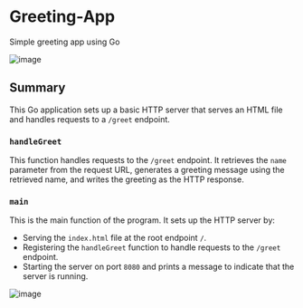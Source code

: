 # Greeting-App
Simple greeting app using Go

![image](https://github.com/MiguelAngelHorta/Greeting-App/assets/106134627/0107808f-c77d-4c37-bcae-720a1ed83ef3)

## Summary

This Go application sets up a basic HTTP server that serves an HTML file and handles requests to a `/greet` endpoint.

### `handleGreet`
This function handles requests to the `/greet` endpoint. It retrieves the `name` parameter from the request URL, generates a greeting message using the retrieved name, and writes the greeting as the HTTP response.

### `main`
This is the main function of the program. It sets up the HTTP server by:
- Serving the `index.html` file at the root endpoint `/`.
- Registering the `handleGreet` function to handle requests to the `/greet` endpoint.
- Starting the server on port `8080` and prints a message to indicate that the server is running.

![image](https://github.com/MiguelAngelHorta/Greeting-App/assets/106134627/b4876a0c-5d19-4dfc-be1b-7fcda1942219)
